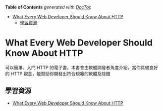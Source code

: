 <!-- START doctoc generated TOC please keep comment here to allow auto update -->
<!-- DON'T EDIT THIS SECTION, INSTEAD RE-RUN doctoc TO UPDATE -->
**Table of Contents**  *generated with [DocToc](https://github.com/thlorenz/doctoc)*

- [What Every Web Developer Should Know About HTTP](#what-every-web-developer-should-know-about-http)
  - [學習資源](#%E5%AD%B8%E7%BF%92%E8%B3%87%E6%BA%90)

<!-- END doctoc generated TOC please keep comment here to allow auto update -->

# What Every Web Developer Should Know About HTTP

可以簡單、入門 HTTP 的電子書。本書會由軟體開發者角度介紹，當你具備良好的 HTTP 觀念，能幫助你開發出符合規範的軟體及除錯

## 學習資源

* [What Every Web Developer Should Know About HTTP](https://www.amazon.com/Every-Developer-Should-OdeToCode-Programming-ebook/dp/B0076Z6VMI)